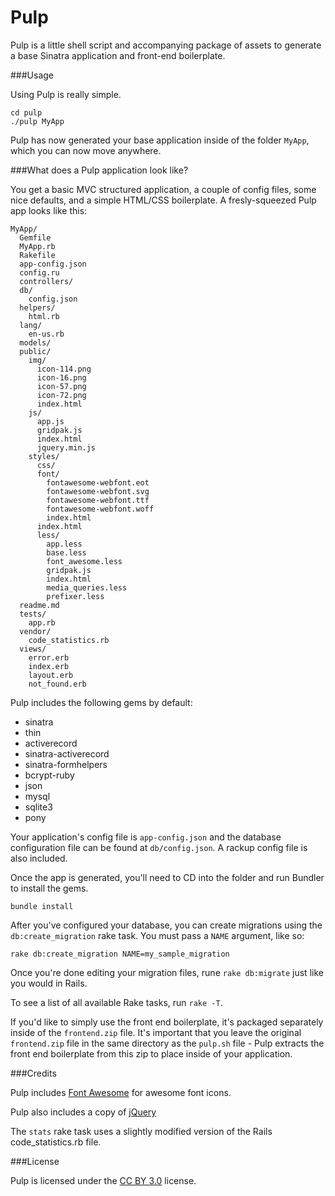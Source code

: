 Pulp
====

Pulp is a little shell script and accompanying package of assets to generate a base Sinatra application and front-end boilerplate.

###Usage

Using Pulp is really simple.

    cd pulp
    ./pulp MyApp

Pulp has now generated your base application inside of the folder `MyApp`, which you can now move anywhere.

###What does a Pulp application look like?

You get a basic MVC structured application, a couple of config files, some nice defaults, and a simple HTML/CSS boilerplate. A fresly-squeezed Pulp app looks like this:

    MyApp/
      Gemfile
      MyApp.rb
      Rakefile
      app-config.json
      config.ru
      controllers/
      db/
        config.json
      helpers/
        html.rb
      lang/
        en-us.rb
      models/
      public/
        img/
          icon-114.png
          icon-16.png
          icon-57.png
          icon-72.png
          index.html
        js/
          app.js
          gridpak.js
          index.html
          jquery.min.js
        styles/
          css/
          font/
            fontawesome-webfont.eot
            fontawesome-webfont.svg
            fontawesome-webfont.ttf
            fontawesome-webfont.woff
            index.html
          index.html
          less/
            app.less
            base.less
            font_awesome.less
            gridpak.js
            index.html
            media_queries.less
            prefixer.less
      readme.md
      tests/
        app.rb
      vendor/
        code_statistics.rb
      views/
        error.erb
        index.erb
        layout.erb
        not_found.erb

Pulp includes the following gems by default:

  * sinatra
  * thin
  * activerecord
  * sinatra-activerecord
  * sinatra-formhelpers
  * bcrypt-ruby
  * json
  * mysql
  * sqlite3
  * pony

Your application's config file is `app-config.json` and the database configuration file can be found at `db/config.json`. A rackup config file is also included.

Once the app is generated, you'll need to CD into the folder and run Bundler to install the gems.

    bundle install

After you've configured your database, you can create migrations using the `db:create_migration` rake task. You must pass a `NAME` argument, like so:

    rake db:create_migration NAME=my_sample_migration

Once you're done editing your migration files, rune `rake db:migrate` just like you would in Rails.

To see a list of all available Rake tasks, run `rake -T`.

If you'd like to simply use the front end boilerplate, it's packaged separately inside of the `frontend.zip` file. It's important that you leave the original `frontend.zip` file in the same directory as the `pulp.sh` file - Pulp extracts the front end boilerplate from this zip to place inside of your application.

###Credits

Pulp includes [Font Awesome](http://fortawesome.github.com/Font-Awesome) for awesome font icons.

Pulp also includes a copy of [jQuery](http://jquery.com)

The `stats` rake task uses a slightly modified version of the Rails code_statistics.rb file.

###License

Pulp is licensed under the [CC BY 3.0](http://creativecommons.org/licenses/by/3.0/) license.


